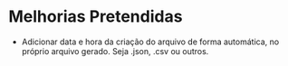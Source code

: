 # Melhorias Pretendidas

- Adicionar data e hora da criação do arquivo de forma automática, no próprio arquivo gerado. Seja .json, .csv ou outros.

